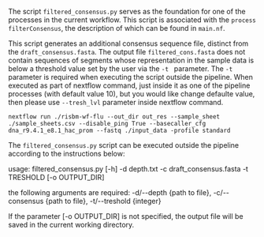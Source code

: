 The script `filtered_consensus.py` serves as the foundation for one of the processes in the current workflow. This script is associated with the `process filterConsensus`, the description of which can be found in `main.nf`. 

This script generates an additional consensus sequence file, distinct from the `draft_consensus.fasta`. The output file `filtered_cons.fasta` does not contain sequences of segments whose representation in the sample data is below a threshold value set by the user via the `-t ` parameter. The `-t` parameter is required when executing the script outside the pipeline. When executed as part of nextflow command, just inside it as one of the pipeline processes (with default value 10), but you would like change  defaulte value, then please use `--tresh_lvl` parameter inside nextflow command. 

`nextflow run ./risbm-wf-flu --out_dir out_res --sample_sheet ./sample_sheets.csv --disable_ping True --basecaller_cfg dna_r9.4.1_e8.1_hac_prom --fastq ./input_data -profile standard`

The `filtered_consensus.py` script can be executed outside the pipeline according to the instructions below:

usage: filtered_consensus.py [-h] -d depth.txt -c draft_consensus.fasta -t TRESHOLD [-o OUTPUT_DIR]

the following arguments are required: -d/--depth {path to file}, -c/--consensus {path to file}, -t/--treshold {integer}

If the parameter [-o OUTPUT_DIR] is not specified, the output file will be saved in the current working directory.

